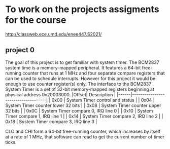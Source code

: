 # To work on the projects assigments for the course
http://classweb.ece.umd.edu/enee447.S2021/

## project 0
The goal of this project is to get familiar with system timer. The BCM2837 system time is a memory-mapped peripheral. It features a 64-bit free-running counter that runs at 1 MHz and four separate compare registers that can be used to schedule interrupts. However for this project it would be enough to use counter register(s) only. 
The interface to the BCM2837 System Timer is a set of 32-bit memory-mapped registers beginning at physical address 0x20003000.
|Offset| Description                        |
|------|------------------------------------|
| 0x00 | System Timer control and status    |
| 0x04 | System Timer counter lower 32 bits |
| 0x08 | System Timer counter upper 32 bits |
| 0x0C | System Timer compare 0, IRQ line 0 |
| 0x10 | System Timer compare 1, IRQ line 1 |
| 0x14 | System Timer compare 2, IRQ line 2 |
| 0x18 | System Timer compare 3, IRQ line 3 |

CLO and CHI form a 64-bit free-running counter, which increases by itself at a rate of 1 MHz, that software can read to get the current number of timer ticks.
